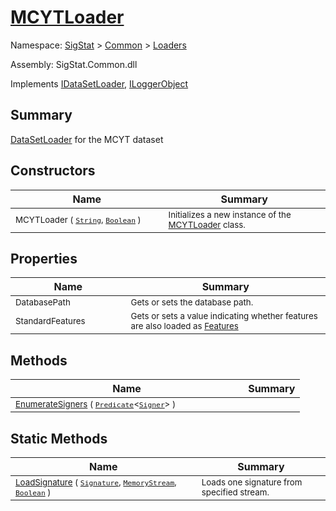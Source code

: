 # [MCYTLoader](./MCYTLoader.md)

Namespace: [SigStat]() > [Common](./../README.md) > [Loaders](./README.md)

Assembly: SigStat.Common.dll

Implements [IDataSetLoader](./IDataSetLoader.md), [ILoggerObject](./../ILoggerObject.md)

## Summary
[DataSetLoader](https://github.com/hargitomi97/sigstat/blob/master/docs/md/SigStat/Common/Loaders/DataSetLoader.md) for the MCYT dataset

## Constructors

| Name | Summary | 
| --- | --- | 
| <sub>MCYTLoader ( [`String`](https://docs.microsoft.com/en-us/dotnet/api/System.String), [`Boolean`](https://docs.microsoft.com/en-us/dotnet/api/System.Boolean) )</sub><img width=100>| <sub>Initializes a new instance of the [MCYTLoader](https://github.com/hargitomi97/sigstat/blob/master/docs/md/SigStat/Common/Loaders/MCYTLoader.md) class.</sub>| <br>


## Properties

| Name | Summary | 
| --- | --- | 
| <sub>DatabasePath</sub><img width=100>| <sub>Gets or sets the database path.</sub>| <br>
| <sub>StandardFeatures</sub><img width=100>| <sub>Gets or sets a value indicating whether features are also loaded as [Features](https://github.com/hargitomi97/sigstat/blob/master/docs/md/SigStat/Common/Features.md)</sub>| <br>


## Methods

| Name | Summary | 
| --- | --- | 
| <sub>[EnumerateSigners](./Methods/MCYTLoader-100663935.md) ( [`Predicate`](https://docs.microsoft.com/en-us/dotnet/api/System.Predicate-1)\<[`Signer`](./../Signer.md)> )</sub><img width=100>| <sub></sub>| <br>


## Static Methods

| Name | Summary | 
| --- | --- | 
| <sub>[LoadSignature](./Methods/MCYTLoader-100663936.md) ( [`Signature`](./../Signature.md), [`MemoryStream`](https://docs.microsoft.com/en-us/dotnet/api/System.IO.MemoryStream), [`Boolean`](https://docs.microsoft.com/en-us/dotnet/api/System.Boolean) )</sub><img width=100>| <sub>Loads one signature from specified stream.</sub>| <br>


